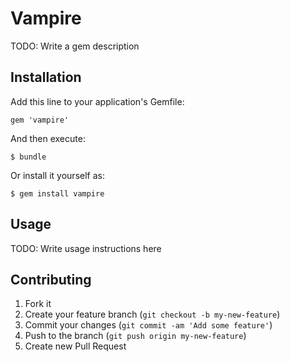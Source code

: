 # Vampire

TODO: Write a gem description

## Installation

Add this line to your application's Gemfile:

    gem 'vampire'

And then execute:

    $ bundle

Or install it yourself as:

    $ gem install vampire

## Usage

TODO: Write usage instructions here

## Contributing

1. Fork it
2. Create your feature branch (`git checkout -b my-new-feature`)
3. Commit your changes (`git commit -am 'Add some feature'`)
4. Push to the branch (`git push origin my-new-feature`)
5. Create new Pull Request
